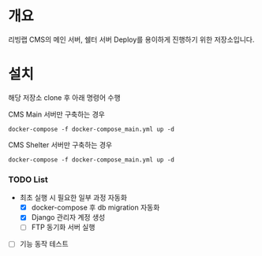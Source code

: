 # 개요

리빙랩 CMS의 메인 서버, 쉘터 서버 Deploy를 용이하게 진행하기 위한 저장소입니다.

# 설치

해당 저장소 clone 후 아래 명령어 수행

CMS Main 서버만 구축하는 경우

```docker-compose -f docker-compose_main.yml up -d```

CMS Shelter 서버만 구축하는 경우

```docker-compose -f docker-compose_main.yml up -d```

### TODO List
- 최초 실행 시 필요한 일부 과정 자동화
  - [X] docker-compose 후 db migration 자동화
  - [X] Django 관리자 계정 생성
  - [ ] FTP 동기화 서버 실행
- [ ] 기능 동작 테스트
